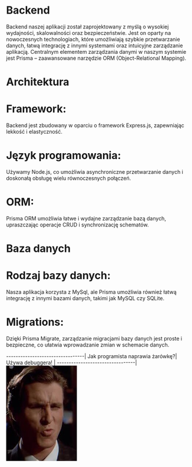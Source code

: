 # Backend  
Backend naszej aplikacji został zaprojektowany z myślą o wysokiej wydajności, skalowalności oraz bezpieczeństwie. Jest on oparty na nowoczesnych technologiach, które umożliwiają szybkie przetwarzanie danych, łatwą integrację z innymi systemami oraz intuicyjne zarządzanie aplikacją. Centralnym elementem zarządzania danymi w naszym systemie jest Prisma – zaawansowane narzędzie ORM (Object-Relational Mapping).

# Architektura
# Framework: 
Backend jest zbudowany w oparciu o framework Express.js, zapewniając lekkość i elastyczność.
# Język programowania: 
Używamy Node.js, co umożliwia asynchroniczne przetwarzanie danych i doskonałą obsługę wielu równoczesnych połączeń.
# ORM: 
Prisma ORM umożliwia łatwe i wydajne zarządzanie bazą danych, upraszczając operacje CRUD i synchronizację schematów.
# Baza danych
# Rodzaj bazy danych: 
Nasza aplikacja korzysta z MySql, ale Prisma umożliwia również łatwą integrację z innymi bazami danych, takimi jak MySQL czy SQLite.
# Migrations: 
Dzięki Prisma Migrate, zarządzanie migracjami bazy danych jest proste i bezpieczne, co ułatwia wprowadzanie zmian w schemacie danych.

---------------------------------|
Jak programista naprawia żarówkę?|
Używa debuggera!                 |
---------------------------------|
![Ja po przeczytaniu tego żartu](https://github.com/Igi2005/CHEZ/blob/Front/src/assets/memix2.jpg?raw=true)
